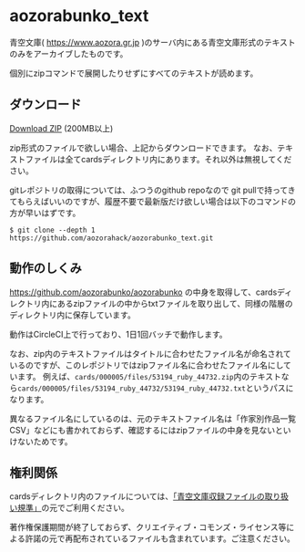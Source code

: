 # aozorabunko_text

青空文庫( https://www.aozora.gr.jp )のサーバ内にある青空文庫形式のテキストのみをアーカイブしたものです。

個別にzipコマンドで展開したりせずにすべてのテキストが読めます。

## ダウンロード

[Download ZIP](https://github.com/aozorahack/aozorabunko_text/archive/master.zip) (200MB以上)

zip形式のファイルで欲しい場合、上記からダウンロードできます。
なお、テキストファイルは全てcardsディレクトリ内にあります。それ以外は無視してください。

gitレポジトリの取得については、ふつうのgithub repoなので git pullで持ってきてもらえばいいのですが、履歴不要で最新版だけ欲しい場合は以下のコマンドの方が早いはずです。

```console
$ git clone --depth 1 https://github.com/aozorahack/aozorabunko_text.git
```

## 動作のしくみ

https://github.com/aozorabunko/aozorabunko の中身を取得して、cardsディレクトリ内にあるzipファイルの中からtxtファイルを取り出して、同様の階層のディレクトリ内に保存しています。

動作はCircleCI上で行っており、1日1回バッチで動作します。

なお、zip内のテキストファイルはタイトルに合わせたファイル名が命名されているのですが、このレポジトリではzipファイル名に合わせたファイル名にしています。
例えば、`cards/000005/files/53194_ruby_44732.zip`内のテキストなら`cards/000005/files/53194_ruby_44732/53194_ruby_44732.txt`というパスになります。

異なるファイル名にしているのは、元のテキストファイル名は「作家別作品一覧CSV」などにも書かれておらず、確認するにはzipファイルの中身を見ないといけないためです。

## 権利関係

cardsディレクトリ内のファイルについては、[「青空文庫収録ファイルの取り扱い規準」](https://www.aozora.gr.jp/guide/kijyunn.html)の元でご利用ください。

著作権保護期間が終了しておらず、クリエイティブ・コモンズ・ライセンス等による許諾の元で再配布されているファイルも含まれています。ご注意ください。
